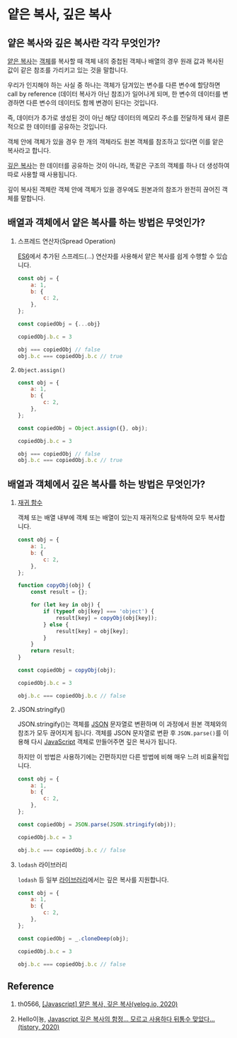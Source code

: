 # 얕은 복사, 깊은 복사

## 얕은 복사와 깊은 복사란 각각 무엇인가?

[얕은 복사](/javascript/docs/glossary.html#얕은-복사)는 [객체](/javascript/docs/glossary.html#객체)를 복사할 때 객체 내의 중첩된 객체나 배열의 경우 원래 값과 복사된 값이 같은 참조를 가리키고 있는 것을 말합니다. 

우리가 인지해야 하는 사실 중 하나는 객체가 담겨있는 변수를 다른 변수에 할당하면 call by reference (데이터 복사가 아닌 참조)가 일어나게 되며, 한 변수의 데이터를 변경하면 다른 변수의 데이터도 함께 변경이 된다는 것입니다.

즉, 데이터가 추가로 생성된 것이 아닌 해당 데이터의 메모리 주소를 전달하게 돼서 결론적으로 한 데이터를 공유하는 것입니다. 

객체 안에 객체가 있을 경우 한 개의 객체라도 원본 객체를 참조하고 있다면 이를 앝은 복사라고 합니다.

[깊은 복사](/javascript/docs/glossary.html#깊은-복사)는 한 데이터를 공유하는 것이 아니라, 똑같은 구조의 객체를 하나 더 생성하여 따로 사용할 때 사용됩니다. 

깊이 복사된 객체란 객체 안에 객체가 있을 경우에도 원본과의 참조가 완전히 끊어진 객체를 말합니다. 

## 배열과 객체에서 얕은 복사를 하는 방법은 무엇인가?

1. 스프레드 연산자(Spread Operation)

    [ES6](/javascript/docs/glossary.html#es6)에서 추가된 스프레드(...) 연산자를 사용해서 얕은 복사를 쉽게 수행할 수 있습니다.

    ```javascript
    const obj = {
        a: 1,
        b: {
            c: 2,
        },
    };

    const copiedObj = {...obj}

    copiedObj.b.c = 3

    obj === copiedObj // false
    obj.b.c === copiedObj.b.c // true
    ```

2. `Object.assign()`

    ```javascript
    const obj = {
        a: 1,
        b: {
            c: 2,
        },
    };

    const copiedObj = Object.assign({}, obj);

    copiedObj.b.c = 3

    obj === copiedObj // false
    obj.b.c === copiedObj.b.c // true
    ```

## 배열과 객체에서 깊은 복사를 하는 방법은 무엇인가?

1. [재귀 함수](/javascript/docs/glossary.html#재귀-함수)

    객체 또는 배열 내부에 객체 또는 배열이 있는지 재귀적으로 탐색하여 모두 복사합니다.

    ```javascript
    const obj = {
        a: 1,
        b: {
            c: 2,
        },
    };

    function copyObj(obj) {
        const result = {};

        for (let key in obj) {
            if (typeof obj[key] === 'object') {
                result[key] = copyObj(obj[key]);
            } else {
                result[key] = obj[key];
            }
        }
        return result;
    }

    const copiedObj = copyObj(obj);

    copiedObj.b.c = 3

    obj.b.c === copiedObj.b.c // false
    ```

2. JSON.stringify()

    JSON.stringify()는 객체를 [JSON](/javascript/docs/glossary.html#json) 문자열로 변환하며 이 과정에서 원본 객체와의 참조가 모두 끊어지게 됩니다. 객체를 JSON 문자열로 변환 후 `JSON.parse()`를 이용해 다시 [JavaScript](/javascript/docs/glossary.html#javascript) 객체로 만들어주면 깊은 복사가 됩니다. 

    하지만 이 방법은 사용하기에는 간편하지만 다른 방법에 비해 매우 느려 비효율적입니다.

    ```javascript
    const obj = {
        a: 1,
        b: {
            c: 2,
        },
    };

    const copiedObj = JSON.parse(JSON.stringify(obj));

    copiedObj.b.c = 3

    obj.b.c === copiedObj.b.c // false
    ```

3. `lodash` 라이브러리

    `lodash` 등 일부 [라이브러리](/javascript/docs/glossary.html#라이브러리)에서는 깊은 복사를 지원합니다.
    
    ```javascript
    const obj = {
        a: 1,
        b: {
            c: 2,
        },
    };

    const copiedObj = _.cloneDeep(obj);

    copiedObj.b.c = 3

    obj.b.c === copiedObj.b.c // false
    ```

## Reference

1. th0566, [[Javascript] 얕은 복사, 깊은 복사(velog.io, 2020)](https://velog.io/@th0566/Javascript-%EC%96%95%EC%9D%80-%EB%B3%B5%EC%82%AC-%EA%B9%8A%EC%9D%80-%EB%B3%B5%EC%82%AC)

2. Hello이뇽, [Javascript 깊은 복사의 함정... 모르고 사용하다 뒤통수 맞았다...(tistory, 2020)](https://helloinyong.tistory.com/267)
